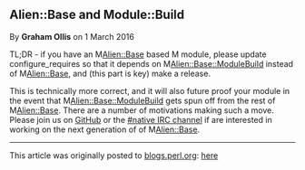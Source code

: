 ## Alien::Base and Module::Build

By <b>Graham Ollis</b> on 1 March 2016

TL;DR - if you have an M<Alien::Base> based M<Alien> module, please
update configure_requires so that it depends on
M<Alien::Base::ModuleBuild> instead of M<Alien::Base>, and (this part is
key) make a release.

This is technically more correct, and it will also future proof your
module in the event that M<Alien::Base::ModuleBuild>
gets spun off from the rest of M<Alien::Base>.  There are
a number of motivations making such a move.  Please join us on
[GitHub](https://github.com/Perl5-Alien/Alien-Base/issues/157)
or the
[#native IRC channel](https://chat.mibbit.com/?channel=%23native&server=irc.perl.org)
if are interested in working on the next generation of of M<Alien::Base>.

---

This article was originally posted to [blogs.perl.org](https://blogs.perl.org):
[here](http://blogs.perl.org/users/graham_ollis/2016/03/alienbase-and-modulebuild.html)
